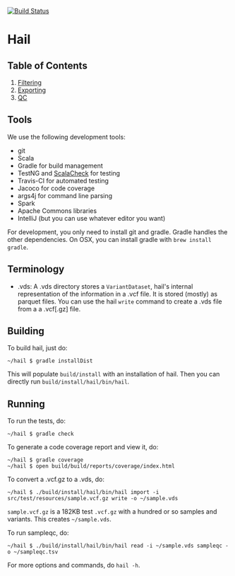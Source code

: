 [![Build Status](https://magnum.travis-ci.com/broadinstitute/hail.svg?token=BppUSW8Cb2YatFa34Fpx&branch=master)](https://magnum.travis-ci.com/broadinstitute/hail)

# Hail

## Table of Contents
1. [Filtering](docs/Filtering.md)
2. [Exporting](docs/Exporting.md)
3. [QC](docs/QC.md)

## Tools

We use the following development tools:
 - git
 - Scala
 - Gradle for build management
 - TestNG and [ScalaCheck](https://www.scalacheck.org/) for testing
 - Travis-CI for automated testing
 - Jacoco for code coverage
 - args4j for command line parsing
 - Spark
 - Apache Commons libraries
 - IntelliJ (but you can use whatever editor you want)

For development, you only need to install git and gradle.  Gradle
handles the other dependencies.  On OSX, you can install gradle with
`brew install gradle`.

## Terminology

 - .vds: A .vds directory stores a `VariantDataset`, hail's internal
representation of the information in a .vcf file.  It is stored
(mostly) as parquet files.  You can use the hail `write` command to
create a .vds file from a a .vcf\[.gz\] file.

## Building

To build hail, just do:

```
~/hail $ gradle installDist
```

This will populate `build/install` with an installation of hail.  Then
you can directly run `build/install/hail/bin/hail`.

## Running

To run the tests, do:

```
~/hail $ gradle check
```

To generate a code coverage report and view it, do:

```
~/hail $ gradle coverage
~/hail $ open build/build/reports/coverage/index.html
```

To convert a .vcf.gz to a .vds, do:

```
~/hail $ ./build/install/hail/bin/hail import -i src/test/resources/sample.vcf.gz write -o ~/sample.vds
```

`sample.vcf.gz` is a 182KB test `.vcf.gz` with a hundred or so samples
and variants.  This creates `~/sample.vds`.

To run sampleqc, do:

```
~/hail $ ./build/install/hail/bin/hail read -i ~/sample.vds sampleqc -o ~/sampleqc.tsv
```

For more options and commands, do `hail -h`.
